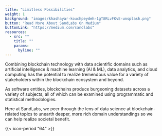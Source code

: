```yaml
---
title: "Limitless Possibilities"
weight: 1
background: "images/khashayar-kouchpeydeh-1gT8RLvFKvE-unsplash.png"
button: "Read More About SandLabs On Medium"
buttonLink: "https://medium.com/sandlabs"
resources:
  - src: ""
    title: ""
    params:
      byline: ""
---
```


Combining blockchain technology with data scientific domains such as artificial intelligence & machine learning (AI & ML), data analytics, and cloud computing has the potential to realize tremendous value for a variety of stakeholders within the blockchain ecosystem and beyond.

As software entities, blockchains produce burgeoning datasets across a variety of subjects, all of which can be examined using programmatic and statistical methodologies.

Here at SandLabs, we peer through the lens of data science at blockchain-related topics to unearth deeper, more rich domain understandings so we can help realize societal benefit.

{{< icon-period "64" >}}
